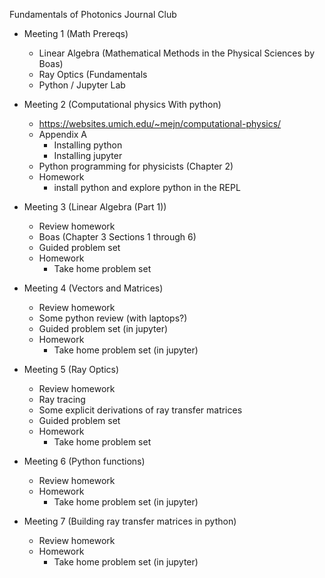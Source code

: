 Fundamentals of Photonics Journal Club

- Meeting 1 (Math Prereqs)  
    - Linear Algebra (Mathematical Methods in the Physical Sciences by Boas)
    - Ray Optics (Fundamentals 
    - Python / Jupyter Lab

- Meeting 2 (Computational physics With python)
    - https://websites.umich.edu/~mejn/computational-physics/
    - Appendix A
        - Installing python
        - Installing jupyter
    - Python programming for physicists (Chapter 2)
    - Homework 
        - install python and explore python in the REPL

- Meeting 3 (Linear Algebra (Part 1))
    - Review homework
    - Boas (Chapter 3 Sections 1 through 6)
    - Guided problem set
    - Homework
        - Take home problem set

- Meeting 4 (Vectors and Matrices)
    - Review homework
    - Some python review (with laptops?)
    - Guided problem set (in jupyter)
    - Homework
        - Take home problem set (in jupyter)

- Meeting 5 (Ray Optics)
    - Review homework
    - Ray tracing
    - Some explicit derivations of ray transfer matrices
    - Guided problem set
    - Homework
        - Take home problem set

- Meeting 6 (Python functions)
    - Review homework
    - Homework
        - Take home problem set (in jupyter)

- Meeting 7 (Building ray transfer matrices in python)
    - Review homework
    - Homework 
        - Take home problem set (in jupyter)





